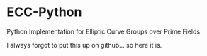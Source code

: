 # ECC-Python
Python Implementation for Elliptic Curve Groups over Prime Fields


I always forgot to put this up on github... so here it is.
